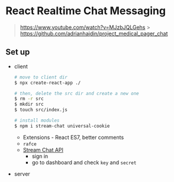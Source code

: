# React Realtime Chat Messaging

> https://www.youtube.com/watch?v=MJzbJQLGehs > https://github.com/adrianhajdin/project_medical_pager_chat

## Set up

- client

  ```bash
  # move to client dir
  $ npx create-react-app ./

  # then, delete the src dir and create a new one
  $ rm -r src
  $ mkdir src
  $ touch src/index.js

  # install modules
  $ npm i stream-chat universal-cookie
  ```

  - Extensions - React ES7, better comments
  - `rafce`
  - [Stream Chat API](https://getstream.io)
    - sign in
    - go to dashboard and check `key` and `secret`

- server
